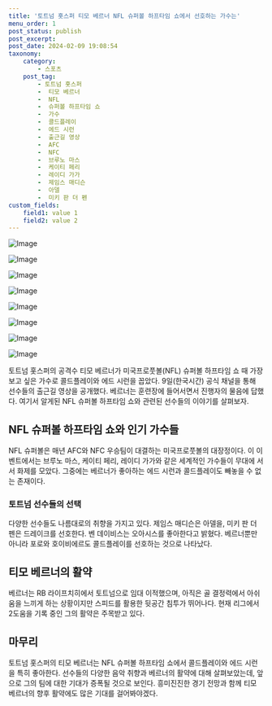 ```yaml
---
title: '토트넘 홋스퍼 티모 베르너 NFL 슈퍼볼 하프타임 쇼에서 선호하는 가수는'
menu_order: 1
post_status: publish
post_excerpt: 
post_date: 2024-02-09 19:08:54
taxonomy:
    category:
        - 스포츠
    post_tag:
        - 토트넘 홋스퍼
        -  티모 베르너
        -  NFL
        -  슈퍼볼 하프타임 쇼
        -  가수
        -  콜드플레이
        -  에드 시런
        -  출근길 영상
        -  AFC
        -  NFC
        -  브루노 마스
        -  케이티 페리
        -  레이디 가가
        -  제임스 매디슨
        -  아델
        -  미키 판 더 펜
custom_fields:
    field1: value 1
    field2: value 2
---
```


![Image](https://imgnews.pstatic.net/image/139/2024/02/09/0002197629_001_20240209160301208.JPG?type=w647)

![Image](https://imgnews.pstatic.net/image/139/2024/02/09/0002197629_002_20240209160301232.jpg?type=w647)

![Image](https://imgnews.pstatic.net/image/139/2024/02/09/0002197629_003_20240209160301242.jpg?type=w647)

![Image](https://imgnews.pstatic.net/image/139/2024/02/09/0002197629_004_20240209160301249.jpg?type=w647)

![Image](https://imgnews.pstatic.net/image/139/2024/02/09/0002197629_005_20240209160301258.jpg?type=w647)

![Image](https://imgnews.pstatic.net/image/139/2024/02/09/0002197629_006_20240209160301266.jpg?type=w647)

![Image](https://imgnews.pstatic.net/image/139/2024/02/09/0002197629_007_20240209160301271.jpg?type=w647)

![Image](https://imgnews.pstatic.net/image/139/2024/02/09/0002197629_008_20240209160301279.jpg?type=w647)

토트넘 홋스퍼의 공격수 티모 베르너가 미국프로풋볼(NFL) 슈퍼볼 하프타임 쇼 때 가장 보고 싶은 가수로 콜드플레이와 에드 시런을 꼽았다. 9일(한국시간) 공식 채널을 통해 선수들의 출근길 영상을 공개했다. 베르너는 훈련장에 들어서면서 진행자의 물음에 답했다. 여기서 알게된 NFL 슈퍼볼 하프타임 쇼와 관련된 선수들의 이야기를 살펴보자.
## NFL 슈퍼볼 하프타임 쇼와 인기 가수들
NFL 슈퍼볼은 매년 AFC와 NFC 우승팀이 대결하는 미국프로풋볼의 대장정이다. 이 이벤트에서는 브루노 마스, 케이티 페리, 레이디 가가와 같은 세계적인 가수들이 무대에 서서 화제를 모았다. 그중에는 베르너가 좋아하는 에드 시런과 콜드플레이도 빼놓을 수 없는 존재이다.
### 토트넘 선수들의 선택
다양한 선수들도 나름대로의 취향을 가지고 있다. 제임스 매디슨은 아델을, 미키 판 더 펜은 드레이크를 선호한다. 벤 데이비스는 오아시스를 좋아한다고 밝혔다. 베르너뿐만 아니라 포로와 호이비에르도 콜드플레이를 선호하는 것으로 나타났다.
## 티모 베르너의 활약
베르너는 RB 라이프치히에서 토트넘으로 임대 이적했으며, 아직은 골 결정력에서 아쉬움을 느끼게 하는 상황이지만 스피드를 활용한 뒷공간 침투가 뛰어나다. 현재 리그에서 2도움을 기록 중인 그의 활약은 주목받고 있다.
## 마무리
토트넘 홋스퍼의 티모 베르너는 NFL 슈퍼볼 하프타임 쇼에서 콜드플레이와 에드 시런을 특히 좋아한다. 선수들의 다양한 음악 취향과 베르너의 활약에 대해 살펴보았는데, 앞으로 그의 팀에 대한 기대가 증폭될 것으로 보인다. 흥미진진한 경기 전망과 함께 티모 베르너의 향후 활약에도 많은 기대를 걸어봐야겠다.

